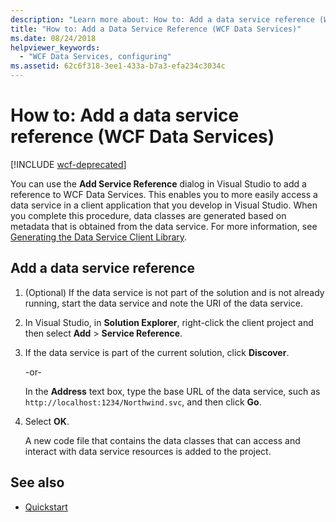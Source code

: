 ```yaml
---
description: "Learn more about: How to: Add a data service reference (WCF Data Services)"
title: "How to: Add a Data Service Reference (WCF Data Services)"
ms.date: 08/24/2018
helpviewer_keywords:
  - "WCF Data Services, configuring"
ms.assetid: 62c6f318-3ee1-433a-b7a3-efa234c3034c
---
```

# How to: Add a data service reference (WCF Data Services)

[!INCLUDE [wcf-deprecated](~/includes/wcf-deprecated.md)]

You can use the **Add Service Reference** dialog in Visual Studio to add a reference to WCF Data Services. This enables you to more easily access a data service in a client application that you develop in Visual Studio. When you complete this procedure, data classes are generated based on metadata that is obtained from the data service. For more information, see [Generating the Data Service Client Library](generating-the-data-service-client-library-wcf-data-services.md).

## Add a data service reference

1. (Optional) If the data service is not part of the solution and is not already running, start the data service and note the URI of the data service.

2. In Visual Studio, in **Solution Explorer**, right-click the client project and then select **Add** > **Service Reference**.

3. If the data service is part of the current solution, click **Discover**.

     -or-

     In the **Address** text box, type the base URL of the data service, such as `http://localhost:1234/Northwind.svc`, and then click **Go**.

4. Select **OK**.

     A new code file that contains the data classes that can access and interact with data service resources is added to the project.

## See also

- [Quickstart](quickstart-wcf-data-services.md)
